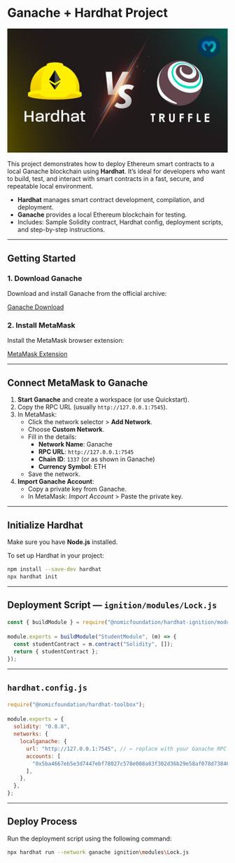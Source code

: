 # Ganache + Hardhat Project

<p align="center">
  <img src="./A.jpg" alt="Ganache + Hardhat" />
</p>

This project demonstrates how to deploy Ethereum smart contracts to a local Ganache blockchain using **Hardhat**. It’s ideal for developers who want to build, test, and interact with smart contracts in a fast, secure, and repeatable local environment.

- **Hardhat** manages smart contract development, compilation, and deployment.
- **Ganache** provides a local Ethereum blockchain for testing.
- Includes: Sample Solidity contract, Hardhat config, deployment scripts, and step-by-step instructions.

---

##  Getting Started

### 1. Download Ganache

Download and install Ganache from the official archive:

 [Ganache Download](https://archive.trufflesuite.com/ganache/)

### 2. Install MetaMask

Install the MetaMask browser extension:

 [MetaMask Extension](https://chromewebstore.google.com/detail/metamask/nkbihfbeogaeaoehlefnkodbefgpgknn?utm_source=www.bing.com&pli=1)

---

##  Connect MetaMask to Ganache

1. **Start Ganache** and create a workspace (or use Quickstart).
2. Copy the RPC URL (usually `http://127.0.0.1:7545`).
3. In MetaMask:
   - Click the network selector > **Add Network**.
   - Choose **Custom Network**.
   - Fill in the details:
     - **Network Name**: Ganache
     - **RPC URL**: `http://127.0.0.1:7545`
     - **Chain ID**: `1337` (or as shown in Ganache)
     - **Currency Symbol**: ETH
   - Save the network.
4. **Import Ganache Account**:
   - Copy a private key from Ganache.
   - In MetaMask: *Import Account* > Paste the private key.

---

##  Initialize Hardhat

Make sure you have **Node.js** installed.

To set up Hardhat in your project:

```bash
npm install --save-dev hardhat
npx hardhat init
```

---

##  Deployment Script — `ignition/modules/Lock.js`

```js
const { buildModule } = require("@nomicfoundation/hardhat-ignition/modules");

module.exports = buildModule("StudentModule", (m) => {
  const studentContract = m.contract("Solidity", []);
  return { studentContract };
});
```

---

##  `hardhat.config.js`

```js
require("@nomicfoundation/hardhat-toolbox");

module.exports = {
  solidity: "0.8.8",
  networks: {
    localganache: {
      url: "http://127.0.0.1:7545", // ← replace with your Ganache RPC URL if different
      accounts: [
        "0x5ba4667eb5e3d7447ebf78027c578e008a83f302d36b29e58af078d738465d15"
      ],
    },
  },
};
```

---

##  Deploy Process

Run the deployment script using the following command:

```bash
npx hardhat run --network ganache ignition\modules\Lock.js
```
